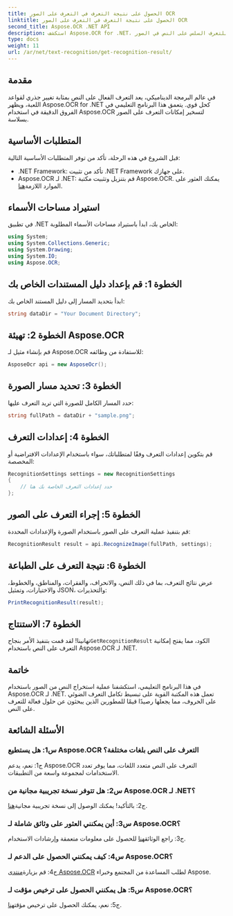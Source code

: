 ```yaml
---
title: الحصول على نتيجة التعرف في التعرف على الصور OCR
linktitle: الحصول على نتيجة التعرف في التعرف على الصور OCR
second_title: Aspose.OCR .NET API
description: استكشف Aspose.OCR for .NET، وهو حل قوي للتعرف الضوئي على الحروف للتعرف السلس على النص في الصور.
type: docs
weight: 11
url: /ar/net/text-recognition/get-recognition-result/
---
```

## مقدمة

في عالم البرمجة الديناميكي، يعد التعرف الفعال على النص بمثابة تغيير جذري لقواعد اللعبة، ويظهر Aspose.OCR for .NET كحل قوي. يتعمق هذا البرنامج التعليمي في الفروق الدقيقة في استخدام Aspose.OCR لتسخير إمكانات التعرف على الصور بسلاسة.

## المتطلبات الأساسية

قبل الشروع في هذه الرحلة، تأكد من توفر المتطلبات الأساسية التالية:

- .NET Framework: تأكد من تثبيت .NET Framework على جهازك.
-  Aspose.OCR لـ .NET: قم بتنزيل وتثبيت مكتبة Aspose.OCR. يمكنك العثور على الموارد اللازمة[هنا](https://releases.aspose.com/ocr/net/).

## استيراد مساحات الأسماء

في تطبيق .NET الخاص بك، ابدأ باستيراد مساحات الأسماء المطلوبة:

```csharp
using System;
using System.Collections.Generic;
using System.Drawing;
using System.IO;
using Aspose.OCR;
```

## الخطوة 1: قم بإعداد دليل المستندات الخاص بك

ابدأ بتحديد المسار إلى دليل المستند الخاص بك:

```csharp
string dataDir = "Your Document Directory";
```

## الخطوة 2: تهيئة Aspose.OCR

قم بإنشاء مثيل لـ Aspose.OCR للاستفادة من وظائفه:

```csharp
AsposeOcr api = new AsposeOcr();
```

## الخطوة 3: تحديد مسار الصورة

حدد المسار الكامل للصورة التي تريد التعرف عليها:

```csharp
string fullPath = dataDir + "sample.png";
```

## الخطوة 4: إعدادات التعرف

قم بتكوين إعدادات التعرف وفقًا لمتطلباتك، سواء باستخدام الإعدادات الافتراضية أو المخصصة:

```csharp
RecognitionSettings settings = new RecognitionSettings
{
    // حدد إعدادات التعرف الخاصة بك هنا
};
```

## الخطوة 5: إجراء التعرف على الصور

قم بتنفيذ عملية التعرف على الصور باستخدام الصورة والإعدادات المحددة:

```csharp
RecognitionResult result = api.RecognizeImage(fullPath, settings);
```

## الخطوة 6: نتيجة التعرف على الطباعة

عرض نتائج التعرف، بما في ذلك النص، والانحراف، والفقرات، والمناطق، والخطوط، والاختيارات، وتمثيل JSON، والتحذيرات:

```csharp
PrintRecognitionResult(result);
```

## الخطوة 7: الاستنتاج

 تهانينا! لقد قمت بتنفيذ الأمر بنجاح`GetRecognitionResult` الكود، مما يفتح إمكانية التعرف على النص باستخدام Aspose.OCR لـ .NET.

## خاتمة

في هذا البرنامج التعليمي، استكشفنا عملية استخراج النص من الصور باستخدام Aspose.OCR لـ .NET. تعمل هذه المكتبة القوية على تبسيط تكامل التعرف الضوئي على الحروف، مما يجعلها رصيدًا قيمًا للمطورين الذين يبحثون عن حلول فعالة للتعرف على النص.

## الأسئلة الشائعة

### س1: هل يستطيع Aspose.OCR التعرف على النص بلغات مختلفة؟

ج1: نعم، يدعم Aspose.OCR التعرف على النص متعدد اللغات، مما يوفر تعدد الاستخدامات لمجموعة واسعة من التطبيقات.

### س2: هل تتوفر نسخة تجريبية مجانية من Aspose.OCR لـ .NET؟

 ج2: بالتأكيد! يمكنك الوصول إلى نسخة تجريبية مجانية[هنا](https://releases.aspose.com/).

### س3: أين يمكنني العثور على وثائق شاملة لـ Aspose.OCR؟

 ج3: راجع الوثائق[هنا](https://reference.aspose.com/ocr/net/) للحصول على معلومات متعمقة وإرشادات الاستخدام.

### س4: كيف يمكنني الحصول على الدعم لـ Aspose.OCR؟

 ج4: قم بزيارة[منتدى Aspose.OCR](https://forum.aspose.com/c/ocr/16) لطلب المساعدة من المجتمع وخبراء Aspose.

### س5: هل يمكنني الحصول على ترخيص مؤقت لـ Aspose.OCR؟

ج5: نعم، يمكنك الحصول على ترخيص مؤقت[هنا](https://purchase.aspose.com/temporary-license/).